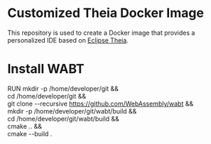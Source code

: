 # Customized Theia Docker Image

This repository is used to create a Docker image that provides a personalized IDE
based on [Eclipse Theia].

[Eclipse Theia]:(https://www.theia-ide.org)


# Install WABT
RUN mkdir -p /home/developer/git && \
    cd /home/developer/git && \
    git clone --recursive https://github.com/WebAssembly/wabt && \
    mkdir -p /home/developer/git/wabt/build && \
    cd  /home/developer/git/wabt/build && \
    cmake .. && \
    cmake --build .